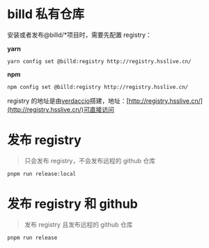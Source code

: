 # billd 私有仓库

安装或者发布@billd/\*项目时，需要先配置 registry：

**yarn**

```
yarn config set @billd:registry http://registry.hsslive.cn/
```

**npm**

```
npm config set @billd:registry http://registry.hsslive.cn/
```

registry 的地址是由[verdaccio](https://verdaccio.org)搭建，地址：[http://registry.hsslive.cn/](http://registry.hsslive.cn/)可直接访问

# 发布 registry

> 只会发布 registry，不会发布远程的 github 仓库

```sh
pnpm run release:local
```

# 发布 registry 和 github

> 发布 registry 且发布远程的 github 仓库

```sh
pnpm run release
```
